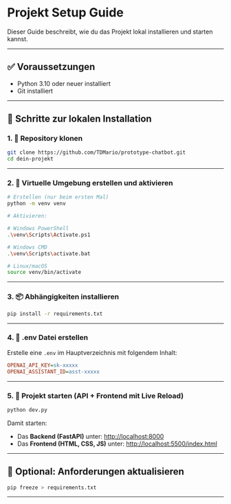 # Projekt Setup Guide

Dieser Guide beschreibt, wie du das Projekt lokal installieren und starten kannst.

---

## ✅ Voraussetzungen

- Python 3.10 oder neuer installiert
- Git installiert

---

## 🧭 Schritte zur lokalen Installation

### 1. 🔽 Repository klonen

```bash
git clone https://github.com/TDMario/prototype-chatbot.git
cd dein-projekt
```

---

### 2. 🧪 Virtuelle Umgebung erstellen und aktivieren

```bash
# Erstellen (nur beim ersten Mal)
python -m venv venv

# Aktivieren:

# Windows PowerShell
.\venv\Scripts\Activate.ps1

# Windows CMD
.\venv\Scripts\activate.bat

# Linux/macOS
source venv/bin/activate
```

---

### 3. 📦 Abhängigkeiten installieren

```bash
pip install -r requirements.txt
```

---

### 4. 📁 .env Datei erstellen

Erstelle eine `.env` im Hauptverzeichnis mit folgendem Inhalt:

```ini
OPENAI_API_KEY=sk-xxxxx
OPENAI_ASSISTANT_ID=asst-xxxxx
```

---

### 5. 🚀 Projekt starten (API + Frontend mit Live Reload)

```bash
python dev.py
```

Damit starten:

- Das **Backend (FastAPI)** unter: [http://localhost:8000](http://localhost:8000)
- Das **Frontend (HTML, CSS, JS)** unter: [http://localhost:5500/index.html](http://localhost:5500/index.html)

---

## 🧹 Optional: Anforderungen aktualisieren

```bash
pip freeze > requirements.txt
```

---